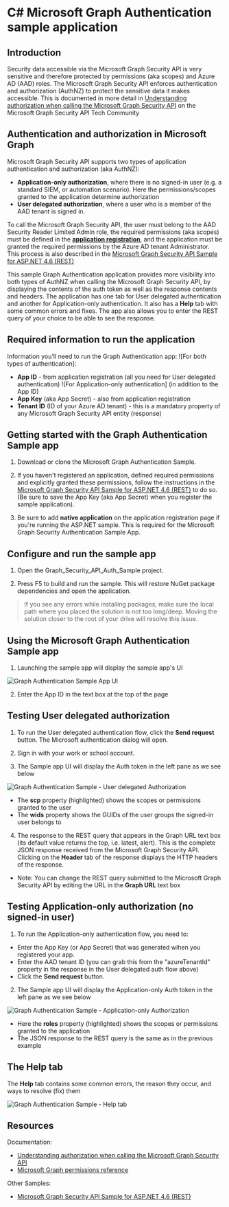 # C# Microsoft Graph Authentication sample application

## Introduction

Security data accessible via the Microsoft Graph Security API is very sensitive and therefore protected by permissions (aka scopes) and Azure AD (AAD) roles. 
The Microsoft Graph Security API enforces authentication and authorization (AuthNZ) to protect the sensitive data it makes accessible. This is documented in more detail in [Understanding authorization when calling the Microsoft Graph Security API](https://techcommunity.microsoft.com/t5/Using-Microsoft-Graph-Security/Authorization-and-Microsoft-Graph-Security-API/m-p/184376#M2) on the Microsoft Graph Security API Tech Community 

## Authentication and authorization in Microsoft Graph

Microsoft Graph Security API supports two types of application authentication and authorization (aka AuthNZ):
* **Application-only authorization**, where there is no signed-in user (e.g. a standard SIEM, or automation scenario).
Here the permissions/scopes granted to the application determine authorization
* **User delegated authorization**, where a user who is a member of the AAD tenant is signed in.

To call the Microsoft Graph Security API, the user must belong to the AAD Security Reader Limited Admin role, the required permissions (aka scopes) must be defined in the [**application registration**](https://go.microsoft.com/fwlink/?linkid=2083908), and the application must be granted the required permissions by the Azure AD tenant Administrator. This process is also described in the [Microsoft Graph Security API Sample for ASP.NET 4.6 (REST)](https://github.com/microsoftgraph/aspnet-security-api-sample)

This sample Graph Authentication application provides more visibility into both types of AuthNZ when calling the Microsoft Graph Security API, by displaying the contents of the auth token as well as the response contents and headers.
The application has one tab for User delegated authentication and another for Application-only authentication. 
It also has a **Help** tab with some common errors and fixes.
The app also allows you to enter the REST query of your choice to be able to see the response. 

## Required information to run the application

Information you'll need to run the Graph Authentication app:
![For both types of authentication]:
* **App ID** - from application registration (all you need for User delegated authentication)
![For Application-only authentication] (in addition to the App ID)
* **App Key** (aka App Secret) - also from application registration
* **Tenant ID** (ID of your Azure AD tenant) - this is a mandatory property of any Microsoft Graph Security API entity (response)

## Getting started with the Graph Authentication Sample app

 1. Download or clone the Microsoft Graph Authentication Sample.

 2. If you haven't registered an application, defined required permissions and explicitly granted these permissions, follow the instructions in the [Microsoft Graph Security API Sample for ASP.NET 4.6 (REST)](https://github.com/microsoftgraph/aspnet-security-api-sample) to do so. (Be sure to save the App Key (aka App Secret) when you register the sample application).

 3. Be sure to add **native application** on the application registration page if you're running the ASP.NET sample. This is required for the Microsoft Graph Security Authentication Sample App.
 
 ## Configure and run the sample app
 1. Open the Graph_Security_API_Auth_Sample project.
 
 2. Press F5 to build and run the sample. This will restore NuGet package dependencies and open the application.

   >If you see any errors while installing packages, make sure the local path where you placed the solution is not too long/deep. Moving the solution closer to the root of your drive will resolve this issue.

## Using the Microsoft Graph Authentication Sample app

1. Launching the sample app will display the sample app's UI

![Graph Authentication Sample App UI](readme-images/Default_screen.png)

2. Enter the App ID in the text box at the top of the page

## Testing User delegated authorization

1. To run the User delegated authentication flow, click the **Send request** button. The Microsoft authentication dialog will open.

2. Sign in with your work or school account.

3. The Sample app UI will display the Auth token in the left pane as we see below 

![Graph Authentication Sample - User delegated Authorization](readme-images/User_delegated_auth.png)

* The **scp** property (highlighted) shows the scopes or permissions granted to the user
* The **wids** property shows the GUIDs of the user groups the signed-in user belongs to

4. The response to the REST query that appears in the Graph URL text box (its default value returns the top, i.e. latest, alert). This is the complete JSON response received from the Microsoft Graph Security API. Clicking on the **Header** tab of the response displays the HTTP headers of the response.

* Note: You can change the REST query submitted to the Microsoft Graph Security API by editing the URL in the **Graph URL** text box

## Testing Application-only authorization (no signed-in user)

1. To run the Application-only authentication flow, you need to:

* Enter the App Key (or App Secret) that was generated wihen you registered your app.
* Enter the AAD tenant ID (you can grab this from the "azureTenantId" property in the response in the User delegated auth flow above)
* Click the **Send request** button. 

2. The Sample app UI will display the Application-only Auth token in the left pane as we see below 

![Graph Authentication Sample - Application-only Authorization](readme-images/App_only_auth.png)

* Here the **roles** property (highlighted) shows the scopes or permissions granted to the application
* The JSON response to the REST query is the same as in the previous example

## The Help tab

The **Help** tab contains some common errors, the reason they occur, and ways to resolve (fix) them 

![Graph Authentication Sample - Help tab](readme-images/Help_tab.png)

## Resources

Documentation:
* [Understanding authorization when calling the Microsoft Graph Security API](https://techcommunity.microsoft.com/t5/Using-Microsoft-Graph-Security/Authorization-and-Microsoft-Graph-Security-API/m-p/184376#M2)
* [Microsoft Graph permissions reference](https://developer.microsoft.com/en-us/graph/docs/concepts/permissions_reference)

Other Samples:
* [Microsoft Graph Security API Sample for ASP.NET 4.6 (REST)](https://github.com/microsoftgraph/aspnet-security-api-sample)
